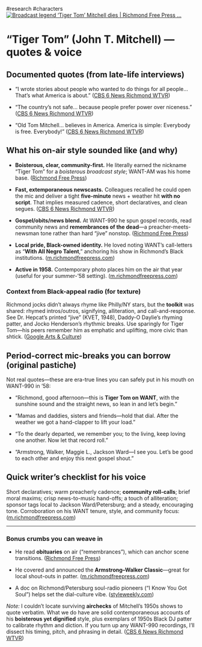 #research #characters 
[![Broadcast legend ‘Tiger Tom’ Mitchell dies | Richmond Free Press ...](https://tse2.mm.bing.net/th/id/OIP.I5K1T7ASmKanYAfvCx5nUAHaFb?pid=Api)](https://richmondfreepress.com/news/2017/jul/14/broadcast-legend-tiger-tom-mitchell-dies/?utm_source=chatgpt.com)

# “Tiger Tom” (John T. Mitchell) — quotes & voice

## Documented quotes (from late-life interviews)

- “I wrote stories about people who wanted to do things for all people… That’s what America is about.” ([CBS 6 News Richmond WTVR](https://www.wtvr.com/2016/10/27/richmond-newsman-tiger-tom-mitchell-still-roars-as-he-turns-100 "Richmond newsman ‘Tiger Tom’ Mitchell still roars as he turns 100"))
    
- “The country’s not safe… because people prefer power over niceness.” ([CBS 6 News Richmond WTVR](https://www.wtvr.com/2016/10/27/richmond-newsman-tiger-tom-mitchell-still-roars-as-he-turns-100 "Richmond newsman ‘Tiger Tom’ Mitchell still roars as he turns 100"))
    
- “Old Tom Mitchell… believes in America. America is simple: Everybody is free. Everybody!” ([CBS 6 News Richmond WTVR](https://www.wtvr.com/2016/10/27/richmond-newsman-tiger-tom-mitchell-still-roars-as-he-turns-100 "Richmond newsman ‘Tiger Tom’ Mitchell still roars as he turns 100"))
    

## What his on-air style sounded like (and why)

- **Boisterous, clear, community-first.** He literally earned the nickname “Tiger Tom” for a _boisterous broadcast style_; WANT-AM was his home base. ([Richmond Free Press](https://richmondfreepress.com/news/2017/jul/14/broadcast-legend-tiger-tom-mitchell-dies/ "Broadcast legend ‘Tiger Tom’ Mitchell dies |  Richmond Free Press | Serving the African American Community in Richmond, VA"))
    
- **Fast, extemporaneous newscasts.** Colleagues recalled he could open the mic and deliver a tight **five-minute** news + weather hit **with no script**. That implies measured cadence, short declaratives, and clean segues. ([CBS 6 News Richmond WTVR](https://www.wtvr.com/2016/10/27/richmond-newsman-tiger-tom-mitchell-still-roars-as-he-turns-100 "Richmond newsman ‘Tiger Tom’ Mitchell still roars as he turns 100"))
    
- **Gospel/obits/news blend.** At WANT-990 he spun gospel records, read community news and **remembrances of the dead**—a preacher-meets-newsman tone rather than hard “jive” nonstop. ([Richmond Free Press](https://richmondfreepress.com/news/2017/jul/14/broadcast-legend-tiger-tom-mitchell-dies/ "Broadcast legend ‘Tiger Tom’ Mitchell dies |  Richmond Free Press | Serving the African American Community in Richmond, VA"))
    
- **Local pride, Black-owned identity.** He loved noting WANT’s call-letters as “**With All Negro Talent**,” anchoring his show in Richmond’s Black institutions. ([m.richmondfreepress.com](https://m.richmondfreepress.com/news/2016/oct/28/tiger-tom-hits-100/ "‘Tiger Tom’ hits 100  |  Richmond Free Press | Serving the African American Community in Richmond, VA"))
    
- **Active in 1958.** Contemporary photo places him on the air that year (useful for your summer-’58 setting). ([m.richmondfreepress.com](https://m.richmondfreepress.com/news/2016/oct/28/tiger-tom-hits-100/ "‘Tiger Tom’ hits 100  |  Richmond Free Press | Serving the African American Community in Richmond, VA"))
    

### Context from Black-appeal radio (for texture)

Richmond jocks didn’t always rhyme like Philly/NY stars, but the **toolkit** was shared: rhymed intros/outros, signifying, alliteration, and call-and-response. See Dr. Hepcat’s printed “jive” (KVET, 1948), Daddy-O Daylie’s rhyming patter, and Jocko Henderson’s rhythmic breaks. Use sparingly for Tiger Tom—his peers remember him as emphatic and uplifting, more civic than shtick. ([Google Arts & Culture](https://artsandculture.google.com/story/golden-age-of-black-radio-part-2-deejays-archives-of-african-american-music-and-culture/KQWBWDGh2AvJJw?hl=en&utm_source=chatgpt.com "Golden Age of Black Radio - Part 2: Deejays"))

## Period-correct mic-breaks you can borrow (original pastiche)

Not real quotes—these are era-true lines you can safely put in his mouth on WANT-990 in ’58:

- “Richmond, good afternoon—this is **Tiger Tom on WANT**, with the sunshine sound and the straight news, so lean in and let’s begin.”
    
- “Mamas and daddies, sisters and friends—hold that dial. After the weather we got a hand-clapper to lift your load.”
    
- “To the dearly departed, we remember you; to the living, keep loving one another. Now let that record roll.”
    
- “Armstrong, Walker, Maggie L., Jackson Ward—I see you. Let’s be good to each other and enjoy this next gospel shout.”
    

## Quick writer’s checklist for his voice

Short declaratives; warm preacherly cadence; **community roll-calls**; brief moral maxims; crisp news-to-music hand-offs; a touch of alliteration; sponsor tags local to Jackson Ward/Petersburg; and a steady, encouraging tone. Corroboration on his WANT tenure, style, and community focus: ([m.richmondfreepress.com](https://m.richmondfreepress.com/news/2016/oct/28/tiger-tom-hits-100/ "‘Tiger Tom’ hits 100  |  Richmond Free Press | Serving the African American Community in Richmond, VA"))

---

### Bonus crumbs you can weave in

- He read **obituaries** on air (“remembrances”), which can anchor scene transitions. ([Richmond Free Press](https://richmondfreepress.com/news/2017/jul/14/broadcast-legend-tiger-tom-mitchell-dies/ "Broadcast legend ‘Tiger Tom’ Mitchell dies |  Richmond Free Press | Serving the African American Community in Richmond, VA"))
    
- He covered and announced the **Armstrong–Walker Classic**—great for local shout-outs in patter. ([m.richmondfreepress.com](https://m.richmondfreepress.com/news/2016/oct/28/tiger-tom-hits-100/ "‘Tiger Tom’ hits 100  |  Richmond Free Press | Serving the African American Community in Richmond, VA"))
    
- A doc on Richmond/Petersburg soul-radio pioneers (“I Know You Got Soul”) helps set the dial-culture vibe. ([styleweekly.com](https://www.styleweekly.com/i-know-you-got-soul/?utm_source=chatgpt.com "I Know You Got Soul"))
    

_Note:_ I couldn’t locate surviving **airchecks** of Mitchell’s 1950s shows to quote verbatim. What we do have are solid contemporaneous accounts of his **boisterous yet dignified** style, plus exemplars of 1950s Black DJ patter to calibrate rhythm and diction. If you turn up any WANT-990 recordings, I’ll dissect his timing, pitch, and phrasing in detail. ([CBS 6 News Richmond WTVR](https://www.wtvr.com/2016/10/27/richmond-newsman-tiger-tom-mitchell-still-roars-as-he-turns-100 "Richmond newsman ‘Tiger Tom’ Mitchell still roars as he turns 100"))